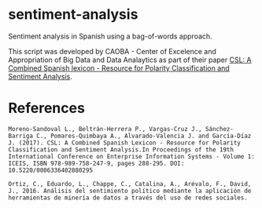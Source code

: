# sentiment-analysis
Sentiment analysis in Spanish using a bag-of-words approach.


This script was developed by CAOBA - Center of Excelence and Appropriation of Big Data and Data Analaytics as part of their paper [CSL: A Combined Spanish lexicon - Resource for Polarity Classification and Sentiment Analysis](http://www.scitepress.org/DigitalLibrary/PublicationsDetail.aspx?ID=J41cKicqYUA=&t=1).



# References
```
Moreno-Sandoval L., Beltrán-Herrera P., Vargas-Cruz J., Sánchez-Barriga C., Pomares-Quimbaya A., Alvarado-Valencia J. and García-Díaz J. (2017). CSL: A Combined Spanish Lexicon - Resource for Polarity Classification and Sentiment Analysis.In Proceedings of the 19th International Conference on Enterprise Information Systems - Volume 1: ICEIS, ISBN 978-989-758-247-9, pages 288-295. DOI: 10.5220/0006336402880295
```

```
Ortiz, C., Eduardo, L., Chappe, C., Catalina, A., Arévalo, F., David, J., 2016. Análisis del sentimiento político mediante la aplicación de herramientas de minería de datos a través del uso de redes sociales.
```